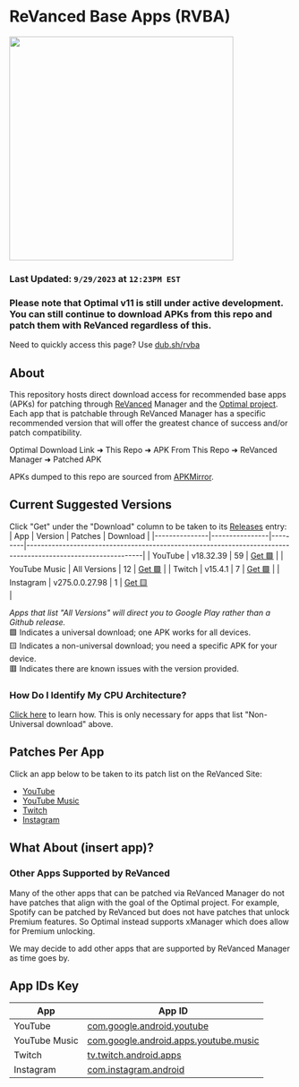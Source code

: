 # ReVanced Base Apps (RVBA)
<img src="https://github.com/gabefletch/ReVanced-BaseApps/assets/38300939/efddcb78-61d1-45d6-8b1f-95d75485cd87" width=400>


### Last Updated: `9/29/2023` at `12:23PM EST`
### Please note that Optimal v11 is still under active development. You can still continue to download APKs from this repo and patch them with ReVanced regardless of this.
Need to quickly access this page? Use [dub.sh/rvba](https://dub.sh/rvba)

## About
This repository hosts direct download access for recommended base apps (APKs) for patching through [ReVanced](https://revanced.app) Manager and the [Optimal project](https://github.com/gabefletch/optimal-v11). Each app that is patchable through ReVanced Manager has a specific recommended version that will offer the greatest chance of success and/or patch compatibility.<br>

Optimal Download Link ➜ This Repo ➜ APK From This Repo ➜ ReVanced Manager ➜ Patched APK<br>

APKs dumped to this repo are sourced from [APKMirror](https://apkmirror.com).

## Current Suggested Versions
Click "Get" under the "Download" column to be taken to its [Releases](https://github.com/gabefletch/ReVanced-BaseApps/releases) entry:
| App           | Version        | Patches | Download                                                                                                     |
|---------------|----------------|---------|--------------------------------------------------------------------------------------------------------------|
| YouTube       | v18.32.39      | 59      | [Get‎ ‎ ‎ 🟩](https://github.com/gabefletch/ReVanced-BaseApps/releases/tag/YT-v18.32.39)              |
| YouTube Music | All Versions   | 12      | [Get‎ ‎ ‎ 🟩](https://play.google.com/store/apps/details?id=com.google.android.apps.youtube.music)    |
| Twitch        | v15.4.1        | 7       | [Get‎ ‎ ‎ 🟩](https://github.com/gabefletch/ReVanced-BaseApps/releases/tag/TW-v15.4.1)                |
| Instagram     | v275.0.0.27.98 | 1       | [Get‎ ‎ ‎ 🟨](https://github.com/gabefletch/ReVanced-BaseApps/releases/tag/IG-v275.0.0.27.98)<br> |

_Apps that list "All Versions" will direct you to Google Play rather than a Github release._<br>
🟩 Indicates a universal download; one APK works for all devices.<br>
🟨 Indicates a non-universal download; you need a specific APK for your device.<br>
🟥 Indicates there are known issues with the version provided.<br>

### How Do I Identify My CPU Architecture?
[Click here](https://github.com/gabefletch/ReVanced-BaseApps/blob/main/cpu-arch-help.md) to learn how. This is only necessary for apps that list "Non-Universal download" above.
## Patches Per App
Click an app below to be taken to its patch list on the ReVanced Site:
- [YouTube](https://revanced.app/patches?pkg=com.google.android.youtube) 
- [YouTube Music](https://revanced.app/patches?pkg=com.google.android.apps.youtube.music) 
- [Twitch](https://revanced.app/patches?pkg=tv.twitch.android.app)
- [Instagram](https://revanced.app/patches?pkg=com.instagram.android)

## What About (insert app)?
### Other Apps Supported by ReVanced
Many of the other apps that can be patched via ReVanced Manager do not have patches that align with the goal of the Optimal project. For example, Spotify can be patched by ReVanced but does not have patches that unlock Premium features. So Optimal instead supports xManager which does allow for Premium unlocking.<br>

We may decide to add other apps that are supported by ReVanced Manager as time goes by.

## App IDs Key
| App           | App ID                                                                                                                       |
|---------------|------------------------------------------------------------------------------------------------------------------------------|
| YouTube       | [com.google.android.youtube](https://play.google.com/store/apps/details?id=com.google.android.youtube)                       |
| YouTube Music | [com.google.android.apps.youtube.music](https://play.google.com/store/apps/details?id=com.google.android.apps.youtube.music) |
| Twitch        | [tv.twitch.android.apps](https://play.google.com/store/apps/details?id=tv.twitch.android.apps)                               |
| Instagram     | [com.instagram.android](https://play.google.com/store/apps/details?id=com.instagram.android)                                 |

